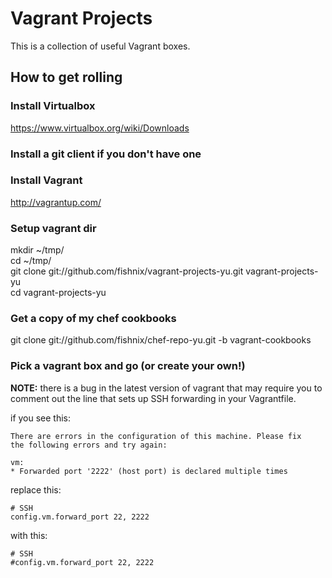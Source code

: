 # Vagrant Projects

This is a collection of useful Vagrant boxes.

## How to get rolling

### Install Virtualbox
https://www.virtualbox.org/wiki/Downloads

### Install a git client if you don't have one

### Install Vagrant
http://vagrantup.com/  

### Setup vagrant dir
mkdir ~/tmp/  
cd ~/tmp/  
git clone git://github.com/fishnix/vagrant-projects-yu.git vagrant-projects-yu  
cd vagrant-projects-yu

### Get a copy of my chef cookbooks
git clone git://github.com/fishnix/chef-repo-yu.git -b vagrant-cookbooks

### Pick a vagrant box and go (or create your own!)

**NOTE:** there is a bug in the latest version of vagrant that may require you to comment out the line that sets up SSH forwarding in your Vagrantfile.

if you see this:  
  
	There are errors in the configuration of this machine. Please fix
	the following errors and try again:
	
	vm:
	* Forwarded port '2222' (host port) is declared multiple times
  
replace this:  
  
	# SSH
	config.vm.forward_port 22, 2222
  
with this:  
  
	# SSH
	#config.vm.forward_port 22, 2222
  
  